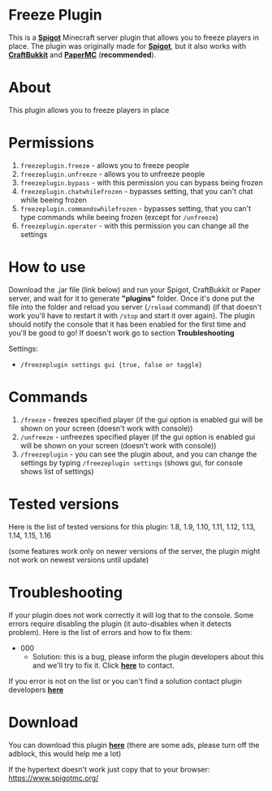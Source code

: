 # Freeze Plugin

This is a [**Spigot**](https://www.spigotmc.org/wiki/buildtools/) Minecraft server plugin that allows you to freeze players in place. The plugin was originally made for [**Spigot**](https://www.spigotmc.org/wiki/buildtools/), but it also works with [**CraftBukkit**](https://getbukkit.org/download/craftbukkit) and [**PaperMC**](https://papermc.io/) (**recommended**).

# About
This plugin allows you to freeze players in place


# Permissions
1.  ```freezeplugin.freeze``` - allows you to freeze people
2.  ```freezeplugin.unfreeze``` - allows you to unfreeze people
3.  ```freezeplugin.bypass``` - with this permission you can bypass being frozen
4.  ```freezeplugin.chatwhilefrozen``` - bypasses setting, that you can't chat while beeing frozen
5.  ```freezeplugin.commandswhilefrozen``` - bypasses setting, that you can't type commands while beeing frozen (except for ```/unfreeze```)
6.  ```freezeplugin.operator``` - with this permission you can change all the settings

  

# How to use
Download the .jar file (link below) and run your Spigot, CraftBukkit or Paper server, and wait for it to generate **"plugins"** folder. Once it's done put the file into the folder and reload you server (```/reload``` command) (if that doesn't work you'll have to restart it with ```/stop``` and start it over again). The plugin should notify the console that it has been enabled for the first time and you'll be good to go! If doesn't work go to section **Troubleshooting**

Settings:
- ```/freezeplugin settings gui {true, false or toggle}```

  

# Commands

1.  ```/freeze``` - freezes specified player (if the gui option is enabled gui will be shown on your screen (doesn't work with console))
2.  ```/unfreeze``` - unfreezes specified player (if the gui option is enabled gui will be shown on your screen (doesn't work with console))
3.  ```/freezeplugin``` - you can see the plugin about, and you can change the settings by typing ```/freezeplugin settings``` (shows gui, for console shows list of settings)

# Tested versions

Here is the list of tested versions for this plugin:
1.8, 1.9, 1.10, 1.11, 1.12, 1.13, 1.14, 1.15, 1.16

(some features work only on newer versions of the server, the plugin might not work on newest versions until update)

# Troubleshooting
If your plugin does not work correctly it will log that to the console. Some errors require disabling the plugin (it auto-disables when it detects problem).
Here is the list of errors and how to fix them:
- 000
    - Solution:
    this is a bug, please inform the plugin developers about this and we'll try to fix it. Click [**here**](https://www.spigotmc.org/) to contact.

If you error is not on the list or you can't find a solution contact plugin developers [**here**](https://www.spigotmc.org/)


# Download
You can download this plugin [**here**](https://www.spigotmc.org/) (there are some ads, please turn off the adblock, this would help me a lot)

If the hypertext doesn't work just copy that to your browser: https://www.spigotmc.org/